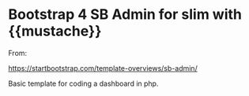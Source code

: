 # Bootstrap 4 SB Admin for slim with {{mustache}}
From: 

https://startbootstrap.com/template-overviews/sb-admin/

Basic template for coding a dashboard in php.
